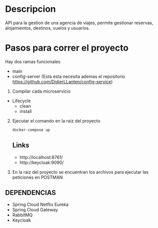 # Descripcion
API para la gestion de una agencia de viajes, permite gestionar reservas, alojamientos, destinos, vuelos y usuarios.

# Pasos para correr el proyecto

Hay dos ramas funcionales 
- main
- config-server (Esta esta necesita ademas el repositorio https://github.com/DidierLLanten/config-service)

1. Compilar cada microservicio 
 - Lifecycle
    - clean
    - install

2. Ejecutar el comando en la raiz del proyecto
    ```bash 
    docker-compose up 
    ```

   ## Links 
   - http://localhost:8761/
   - http://keycloak:9090/
 

3. En la raiz del proyecto se encuentran los archivos para ejecutar las peticiones en POSTMAN 

## DEPENDENCIAS
   - Spring Cloud Netflix Eureka
   - Spring Cloud Gateway
   - RabbitMQ
   - Keycloak
    